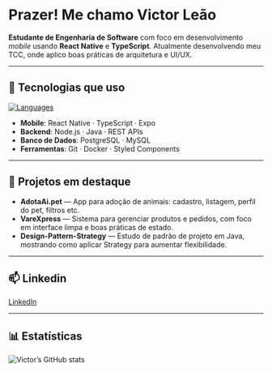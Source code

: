 # Prazer! Me chamo Victor Leão

**Estudante de Engenharia de Software** com foco em desenvolvimento *mobile* usando **React Native** e **TypeScript**. Atualmente desenvolvendo meu TCC, onde aplico boas práticas de arquitetura e UI/UX.

---

## 🔧 Tecnologias que uso

[![Languages](https://img.shields.io/github/languages/top/victorleaofls/AdotaAi.pet?color=blue)](https://github.com/victorleaofls)  
- **Mobile**: React Native · TypeScript · Expo  
- **Backend**: Node.js · Java · REST APIs  
- **Banco de Dados**: PostgreSQL · MySQL  
- **Ferramentas**: Git · Docker · Styled Components  

---

## 🚀 Projetos em destaque

- **AdotaAi.pet** — App para adoção de animais: cadastro, listagem, perfil do pet, filtros etc.  
- **VareXpress** — Sistema para gerenciar produtos e pedidos, com foco em interface limpa e boas práticas de estado.  
- **Design-Pattern-Strategy** — Estudo de padrão de projeto em Java, mostrando como aplicar Strategy para aumentar flexibilidade.  

---

## 📫 Linkedin

[LinkedIn](https://www.linkedin.com/in/victorjleao)

---

## 📊 Estatísticas

![Victor’s GitHub stats](https://github-readme-stats.vercel.app/api?username=victorleaofls&show_icons=true&theme=radical)
